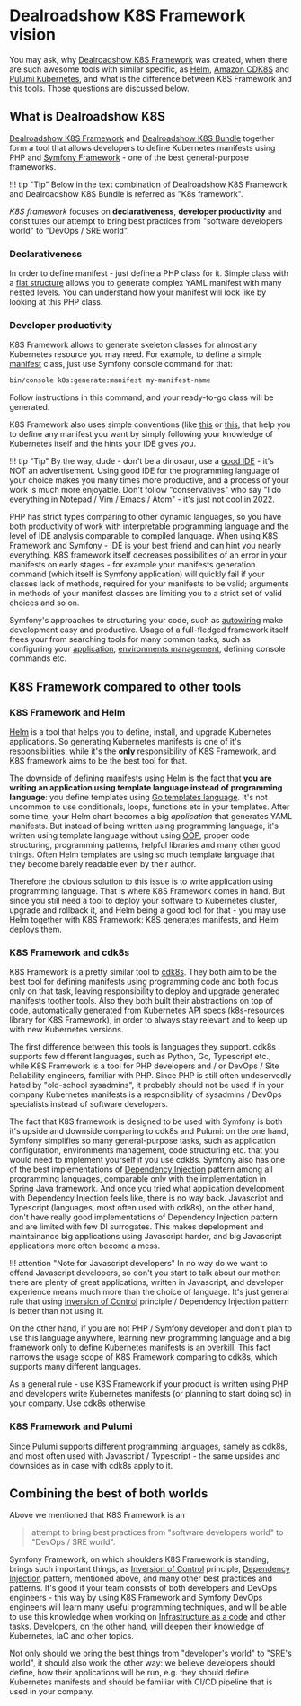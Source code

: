 # Dealroadshow K8S Framework vision
You may ask, why [Dealroadshow K8S Framework](https://github.com/dealroadshow/k8s-framework) was created, when there are such awesome tools with similar specific, as [Helm](https://helm.sh/), [Amazon CDK8S](https://cdk8s.io/) and [Pulumi Kubernetes](https://www.pulumi.com/docs/get-started/kubernetes/), and what is the difference between K8S Framework and this tools. Those questions are discussed below.

## What is Dealroadshow K8S
[Dealroadshow K8S Framework](https://github.com/dealroadshow/k8s-framework) and [Dealroadshow K8S Bundle](https://github.com/dealroadshow/k8s-bundle) together form a tool that allows developers to define Kubernetes manifests using PHP and [Symfony Framework](https://symfony.com) - one of the best general-purpose frameworks. 

!!! tip "Tip"
    Below in the text combination of Dealroadshow K8S Framework and Dealroadshow K8S Bundle is referred as "K8s framework".

*K8S framework* focuses on **declarativeness**, **developer productivity** and constitutes our attempt to bring best practices from "software developers world" to "DevOps / SRE world".

### Declarativeness
In order to define manifest - just define a PHP class for it. Simple class with a [flat structure](concepts/manifests.md#manifest-class-has-flat-structure) allows you to generate complex YAML manifest with many nested levels. You can understand how your manifest will look like by looking at this PHP class.

### Developer productivity
K8S Framework allows to generate skeleton classes for almost any Kubernetes resource you may need. For example, to define a simple [manifest](concepts/manifests.md) class, just use Symfony console command for that:

```bash
bin/console k8s:generate:manifest my-manifest-name
```

Follow instructions in this command, and your ready-to-go class will be generated.

K8S Framework also uses simple conventions (like [this](concepts/manifests.md#manifest-method-names-convention) or [this](concepts/manifests.md#most-manifest-methods-are-void), that help you to define any manifest you want by simply following your knowledge of Kubernetes itself and the hints your IDE gives you. 

!!! tip "Tip"
    By the way, dude - don't be a dinosaur, use a [good IDE](https://www.jetbrains.com) - it's NOT an advertisement. Using good IDE for the programming language of your choice makes you many times more productive, and a process of your work is much more enjoyable. Don't follow "conservatives" who say "I do everything in Notepad / Vim / Emacs / Atom" - it's just not cool in 2022.

PHP has strict types comparing to other dynamic languages, so you have both productivity of work with interpretable programming language and the level of IDE analysis comparable to compiled language. When using K8S Framework and Symfony - IDE is your best friend and can hint you nearly everything. K8S framework itself decreases possibilities of an error in your manifests on early stages - for example your manifests generation command (which itself is Symfony application) will quickly fail if your classes lack of methods, required for your manifests to be valid; arguments in methods of your manifest classes are limiting you to a strict set of valid choices and so on.

Symfony's approaches to structuring your code, such as [autowiring](https://symfony.com/doc/current/service_container/autowiring.html) make development easy and productive. Usage of a full-fledged framework itself frees your from searching tools for many common tasks, such as configuring your [application](how-to-read.md#apps-and-application), [environments management](env-management.md), defining console commands etc.

## K8S Framework compared to other tools

### K8S Framework and Helm
[Helm](https://helm.sh) is a tool that helps you to define, install, and upgrade Kubernetes applications. So generating Kubernetes manifests is one of it's responsibilities, while it's the **only** responsibility of K8S Framework, and K8S framework aims to be the best tool for that.

The downside of defining manifests using Helm is the fact that **you are writing an application using template language instead of programming language**: you define templates using [Go templates language](https://pkg.go.dev/text/template). It's not uncommon to use conditionals, loops, functions etc in your templates. After some time, your Helm chart becomes a big *application* that generates YAML manifests. But instead of being written using programming language, it's written using template language without using [OOP](https://en.wikipedia.org/wiki/Object-oriented_programming), proper code structuring, programming patterns, helpful libraries and many other good things. Often Helm templates are using so much template language that they become barely readable even by their author.

Therefore the obvious solution to this issue is to write application using programming language. That is where K8S Framework comes in hand.  But since you still need a tool to deploy your software to Kubernetes cluster, upgrade and rollback it, and Helm being a good tool for that - you may use Helm together with K8S Framework: K8S generates manifests, and Helm deploys them.

### K8S Framework and cdk8s
K8S Framework is a pretty similar tool to [cdk8s](https://cdk8s.io/). They both aim to be the best tool for defining manifests using programming code and both focus only on that task, leaving responsibility to deploy and upgrade generated manifests toother tools. Also they both built their abstractions on top of code, automatically generated from Kubernetes API specs ([k8s-resources](https://github.com/dealroadshow/k8s-resources) library for K8S Framework), in order to always stay relevant and to keep up with new Kubernetes versions.

The first difference between this tools is languages they support. cdk8s supports few different languages, such as Python, Go, Typescript etc., while K8S Framework is a tool for PHP developers and / or DevOps / Site Reliability engineers, familiar with PHP. Since PHP is still often undeservedly hated by "old-school sysadmins", it probably should not be used if in your company Kubernetes manifests is a responsibility of sysadmins / DevOps specialists instead of software developers.

The fact that K8S framework is designed to be used with Symfony is both it's upside and downside comparing to cdk8s and Pulumi: on the one hand, Symfony simplifies so many general-purpose tasks, such as application configuration, environments management, code structuring etc. that you would need to implement yourself if you use cdk8s. Symfony also has one of the best implementations of [Dependency Injection](https://en.wikipedia.org/wiki/Dependency_injection) pattern among all programming languages, comparable only with the implementation in [Spring](https://spring.io/) Java framework. And once you tried what application development with Dependency Injection feels like, there is no way back. Javascript and Typescript (languages, most often used with cdk8s), on the other hand, don't have really good implementations of Dependency Injection pattern and are limited with few DI surrogates. This makes depelopment and maintainance big applications using Javascript harder, and big Javascript applications more often become a mess.

!!! attention "Note for Javascript developers"
    In no way do we want to offend Javascript developers, so don't you start to talk about our mother: there are plenty of great applications, written in Javascript, and developer experience means much more than the choice of language. It's just general rule that using [Inversion of Control](https://en.wikipedia.org/wiki/Inversion_of_control) principle / Dependency Injection pattern is better than not using it.

On the other hand, if you are not PHP / Symfony developer and don't plan to use this language anywhere, learning new programming language and a big framework only to define Kubernetes manifests is an overkill. This fact narrows the usage scope of K8S Framework comparing to cdk8s, which supports many different languages.

As a general rule - use K8S Framework if your product is written using PHP and developers write Kubernetes manifests (or planning to start doing so) in your company. Use cdk8s otherwise.

### K8S Framework and Pulumi
Since Pulumi supports different programming languages, samely as cdk8s, and most often used with Javascript / Typescript - the same upsides and downsides as in case with cdk8s apply to it.

## Combining the best of both worlds
Above we mentioned that K8S Framework is an 
> attempt to  bring best practices from "software developers world" to "DevOps / SRE world".

Symfony Framework, on which shoulders K8S Framework is standing, brings such important things, as [Inversion of Control](https://en.wikipedia.org/wiki/Inversion_of_control) principle,  [Dependency Injection](https://en.wikipedia.org/wiki/Dependency_injection) pattern, mentioned above, and many other best practices and patterns. It's good if your team consists of both developers and DevOps engineers -  this way by using K8S Framework and Symfony DevOps engineers will learn many useful programming techniques, and will be able to use this knowledge when working on [Infrastructure as a code](https://en.wikipedia.org/wiki/Infrastructure_as_code) and other tasks. Developers, on the other hand, will deepen their knowledge of Kubernetes, IaC and other topics.

Not only should we bring the best things from "developer's world" to "SRE's world", it should also work  the other way: we believe developers should define, how their applications will be run, e.g. they should define Kubernetes manifests and should be familiar with CI/CD pipeline that is used in your company.